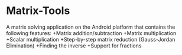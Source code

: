Matrix-Tools
============

A matrix solving application on the Android platform that contains the following features:
+Matrix addition/subtraction
+Matrix multiplication
+Scalar multiplication
+Step-by-step matrix reduction (Gauss-Jordan Elimination)
+Finding the inverse
+Support for fractions

